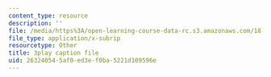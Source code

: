 ```yaml
---
content_type: resource
description: ''
file: /media/https%3A/open-learning-course-data-rc.s3.amazonaws.com/18-03sc-differential-equations-fall-2011/263240545af0ed3ef0ba5221d109596e_jzzpxqVohhI.srt
file_type: application/x-subrip
resourcetype: Other
title: 3play caption file
uid: 26324054-5af0-ed3e-f0ba-5221d109596e
---
```

